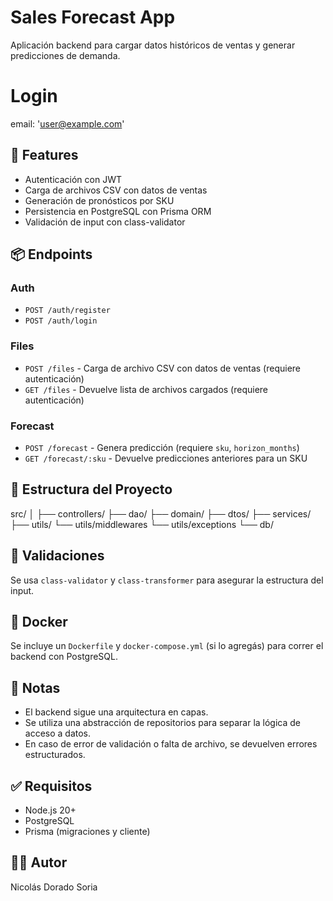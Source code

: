 # Sales Forecast App

Aplicación backend para cargar datos históricos de ventas y generar predicciones de demanda.

# Login
email: 'user@example.com'


## 🚀 Features

- Autenticación con JWT
- Carga de archivos CSV con datos de ventas
- Generación de pronósticos por SKU
- Persistencia en PostgreSQL con Prisma ORM
- Validación de input con class-validator

## 📦 Endpoints

### Auth

- `POST /auth/register`
- `POST /auth/login`

### Files

- `POST /files` - Carga de archivo CSV con datos de ventas (requiere autenticación)
- `GET /files` - Devuelve lista de archivos cargados (requiere autenticación)


### Forecast

- `POST /forecast` - Genera predicción (requiere `sku`, `horizon_months`)
- `GET /forecast/:sku` - Devuelve predicciones anteriores para un SKU

## 📂 Estructura del Proyecto

src/
│
├── controllers/
├── dao/
├── domain/
├── dtos/
├── services/
├── utils/
└── utils/middlewares
└── utils/exceptions
└── db/


## 🧪 Validaciones

Se usa `class-validator` y `class-transformer` para asegurar la estructura del input.

## 🐳 Docker

Se incluye un `Dockerfile` y `docker-compose.yml` (si lo agregás) para correr el backend con PostgreSQL.

## 🧠 Notas

- El backend sigue una arquitectura en capas.
- Se utiliza una abstracción de repositorios para separar la lógica de acceso a datos.
- En caso de error de validación o falta de archivo, se devuelven errores estructurados.

## ✅ Requisitos

- Node.js 20+
- PostgreSQL
- Prisma (migraciones y cliente)

## 👨‍💻 Autor

Nicolás Dorado Soria
